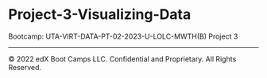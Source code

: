 # Project-3-Visualizing-Data
Bootcamp: UTA-VIRT-DATA-PT-02-2023-U-LOLC-MWTH(B) Project 3

---

© 2022 edX Boot Camps LLC. Confidential and Proprietary. All Rights Reserved.
